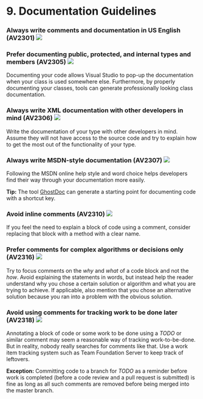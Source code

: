 <!--
NOTE: Requires Markdown Extra. See http://michelf.ca/projects/php-markdown/extra/
 --> 

# 9. Documentation Guidelines

### <a name="av2301"></a> Always write comments and documentation in US English (AV2301) ![](images/1.png)

### <a name="av2305"></a> Prefer documenting public, protected, and internal types and members (AV2305) ![](images/2.png)
Documenting your code allows Visual Studio to pop-up the documentation when your class is used somewhere else. Furthermore, by properly documenting your classes, tools can generate professionally looking class documentation.

### <a name="av2306"></a> Always write XML documentation with other developers in mind (AV2306) ![](images/2.png)
Write the documentation of your type with other developers in mind. Assume they will not have access to the source code and try to explain how to get the most out of the functionality of your type.

### <a name="av2307"></a> Always write MSDN-style documentation (AV2307) ![](images/3.png)
Following the MSDN online help style and word choice helps developers find their way through your documentation more easily.

**Tip:** The tool [GhostDoc](http://submain.com/products/ghostdoc.aspx) can generate a starting point for documenting code with a shortcut key.

### <a name="av2310"></a> Avoid inline comments (AV2310) ![](images/2.png)
If you feel the need to explain a block of code using a comment, consider replacing that block with a method with a clear name.

### <a name="av2316"></a> Prefer comments for complex algorithms or decisions only (AV2316) ![](images/1.png)
Try to focus comments on the *why* and *what* of a code block and not the *how*. Avoid explaining the statements in words, but instead help the reader understand why you chose a certain solution or algorithm and what you are trying to achieve. If applicable, also mention that you chose an alternative solution because you ran into a problem with the obvious solution.

### <a name="av2318"></a> Avoid using comments for tracking work to be done later (AV2318) ![](images/3.png)
Annotating a block of code or some work to be done using a *TODO* or similar comment may seem a reasonable way of tracking work-to-be-done. But in reality, nobody really searches for comments like that. Use a work item tracking system such as Team Foundation Server to keep track of leftovers.

**Exception:** Committing code to a branch for *TODO* as a reminder before work is completed (before a code review and a pull request is submitted) is fine as long as all such comments are removed before being merged into the master branch.
